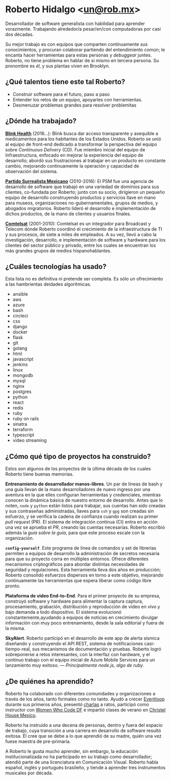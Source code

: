 # Roberto Hidalgo <[un@rob.mx](mailto:un@rob.mx)>

Desarrollador de software generalista con habilidad para aprender vorazmente. Trabajando alrededor/a pesar/en/con computadoras por casi dos décadas.

Su mejor trabajo es con equipos que comparten continuamente sus conocimientos, y procuran colaborar partiendo del entendimiento común; le encanta hacer herramientas para estas personas y _debuggear_ juntes. Roberto, no tiene problema en hablar de si mismo en tercera persona. Su pronombre es _él_, y sus plantas viven en Brooklyn.

## ¿Qué talentos tiene este tal Roberto?

<div class="prompt-list">

- Construir software para el futuro, paso a paso
- Entender los retos de un equipo, apoyarles con herramientas.
- Desmenuzar problemas grandes para resolver problemitas

</div>

## ¿Dónde ha trabajado?

**[Blink Health](https://www.blinkhealth.com)** (2016...): Blink busca dar acceso transparente y asequible a medicamentos para los habitantes de los Estados Unidos. Roberto se unió al equipo de front-end dedicado a transformar la perspectiva del equipo sobre _Continuous Delivery_ (CD). Fue miembro inicial del equipo de Infraestructura, enfocado en mejorar la experiencia del equipo de desarrollo; abordó sus frustraciones al trabajar en un producto en constante cambio, mejorando continuamente la operación y capacidad de observación del sistema.

**[Partido Surrealista Mexicano](https://surrealista.mx/)** (2010-2016): El PSM fue una agencia de desarrollo de software que trabajó en una variedad de dominios para sus clientes, co-fundada por Roberto; junto con su socio, dirigieron un pequeño equipo de desarrollo construyendo productos y servicios llave en mano para museos, organizaciones no-gubernamentales, grupos de medios, y abogados migratorios. Roberto lideró el desarrollo e implementación de dichos productos, de la mano de clientes y usuarios finales.

**[Comtelsat](http://www.comtelsat.com.mx/?lang=en)** (2001-2010): Comtelsat es un integrador para Broadcast y Telecom dónde Roberto coordinó el crecimiento de la infraestructura de TI y sus procesos, de siete a miles de empleados. A su vez, llevó a cabo la investigación, desarrollo, e implementación de software y hardware para los clientes del sector público y privado, entre los cuales se encuentran los más grandes grupos de medios hispanohablantes.

## ¿Cuáles tecnologías ha usado?

Esta lista no es definitiva ni pretende ser completa. Es sólo un ofrecimiento a las hambrientas deidades algorítmicas.

<div class="keywords">

- ansible
- aws
- azure
- bash
- circleci
- css
- django
- docker
- flask
- git
- golang
- html
- javascript
- jenkins
- linux
- mongodb
- mysql
- nginx
- postgres
- python
- react
- redis
- ruby
- ruby on rails
- sinatra
- terraform
- typescript
- video streaming

</div>

## ¿Cómo qué tipo de proyectos ha construido?

Estos son algunos de los proyectos de la última década de los cuales Roberto tiene buenas memorias.

**Entrenamiento de desarrollador manos-libres**. Un par de lineas de bash y una guía llevan de la mano desarrolladores de nuevo ingreso por una aventura en la que elles configuran herramientas y credenciales, mientras conocen la dinámica básica de nuestro entorno de desarrollo. Antes que lo noten, `node` y `python` están listos para trabajar, sus cuentas han sido creadas y sus contraseñas administradas, llaves para `ssh` y `gpg` son creadas sin esfuerzo, y se verifica la cadena de confianza cuando realizan su primer _pull request_ (PR). El sistema de integración continua (CI) entra en acción una vez se aprueba el _PR_, creando las cuentas necesarias. Roberto escribió además la _guía sobre la guía_, para que este proceso escale con la organización.

**`config-yourself`**. Este programa de línea de comandos y set de librerías permiten a equipos de desarrollo la administración de secretos necesaria para que su proyecto corra en múltiples entornos. Ofrece diferentes mecanismos criptográficos para abordar distintas necesidades de seguridad y regulaciones. Esta herramienta lleva dos años en producción; Roberto consolidó esfuerzos dispersos en torno a este objetivo, mejorando continuamente las herramientas que espera liberar como código libre pronto.

**Plataforma de video End-to-End**. Para el primer proyecto de su empresa, construyó software y hardware para alimentar la captura captura, procesamiento, grabación, distribución y reproducción de video en vivo y bajo demanda a todo dispositivo. El sistema evolucionó constantemente,ayudando a equipos de noticias en crecimiento divulgar información con muy poco entrenamiento, desde la sala editorial y fuera de la misma.

**SkyAlert**. Roberto participó en el desarrollo de este app de alerta sísmica diseñando y construyendo el API REST, sistema de notificaciones casi-tiempo-real, sus mecanismos de documentación y pruebas. Roberto logró sobreponerse a retos interesantes, con la interfaz con hardware, y el continuo trabajo con el equipo inicial de Azure Mobile Services para un lanzamiento muy exitoso. — _Principalmente node.js, algo de ruby_.


## ¿De quiénes ha aprendido?

Roberto ha colaborado con diferentes comunidades y organizaciones a través de los años, tanto formales como no tanto. Ayudó a crecer [Eventloop](http://meetup.com/eventloop) durante sus primeros años, presentó [charlas](https://speakerdeck.com/unrob) a ratos, participó como instructor con [Women Who Code DF](https://www.meetup.com/Women-Who-Code-Mexico-City/) e impartió clases de verano en [Christel House Mexico](http://mx.christelhouse.org).

Roberto ha instruido a una decena de personas, dentro y fuera del espacio de trabajo, cuya transición a una carrera en desarrollo de software resultó exitosa. Él cree que se debe a lo que aprendió de su madre, quién una vez fuese maestra de pre-primaria.

A Roberto le gusta mucho aprender, sin embargo, la educación institucionalizada no ha participado en su trabajo como desarrollador; atendió parte de una licenciatura en Comunicación Visual. Roberto habla español, inglés y portugués brasileño, y tiende a aprender tres instrumentos musicales por década.
